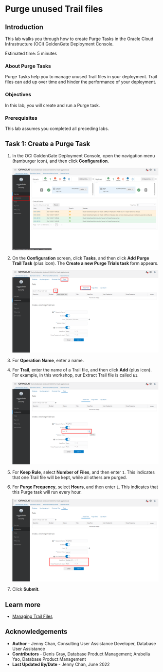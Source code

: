 # Purge unused Trail files

## Introduction

This lab walks you through how to create Purge Tasks in the Oracle Cloud Infrastructure (OCI) GoldenGate Deployment Console.

Estimated time: 5 minutes

### About Purge Tasks

Purge Tasks help you to manage unused Trail files in your deployment. Trail files can add up over time and hinder the performance of your deployment.

### Objectives

In this lab, you will create and run a Purge task.

### Prerequisites

This lab assumes you completed all preceding labs.

## Task 1: Create a Purge Task

1.  In the OCI GoldenGate Deployment Console, open the navigation menu (hamburger icon), and then click **Configuration**.

    ![OCI GoldenGate Deployment Console navigation menu](./images/01-01-navmenu.png " ")

2.  On the **Configuration** screen, click **Tasks**, and then click **Add Purge Trail Task** (plus icon). The **Create a new Purge Trials task** form appears.

    ![Create a new Purge Trails task on Tasks page](./images/01-02-addtask.png " ")

3.  For **Operation Name**, enter a name.

4.  For **Trail**, enter the name of a Trail file, and then click **Add** (plus icon). For example, in this workshop, our Extract Trail file is called `E1`.

    ![Trail field highlighted](./images/01-04-addtrail.png " ")

5.  For **Keep Rule**, select **Number of Files**, and then enter `1`. This indicates that one Trail file will be kept, while all others are purged.

6.  For **Purge Frequency**, select **Hours**, and then enter `1`. This indicates that this Purge task will run every hour.

    ![Keep Rule and Purge Frequency fields highlighted](./images/01-06-rules.png " ")

7.  Click **Submit**.

## Learn more

* [Managing Trail Files](https://docs.oracle.com/en/cloud/paas/goldengate-service/using/goldengate-deployment-console.html#GUID-051F5E35-89F6-41A9-9E82-D75F4C1DA6DD)

## Acknowledgements

* **Author** - Jenny Chan, Consulting User Assistance Developer, Database User Assistance
* **Contributors** -  Denis Gray, Database Product Management; Arabella Yao, Database Product Management
* **Last Updated By/Date** - Jenny Chan, June 2022
